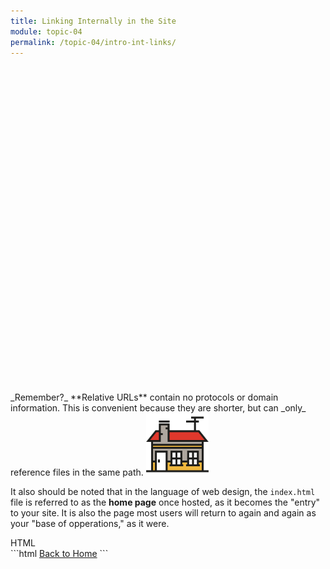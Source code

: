 ```yaml
---
title: Linking Internally in the Site
module: topic-04
permalink: /topic-04/intro-int-links/
---
```


<div class="divider-heading"></div>

<div class="lightbulb">
   <svg viewBox='0 0 64 64'>
     <g>
       <line x1='32' y1='16' x2='32' y2='0' />
       <line x1='41.40' y1='19.05' x2='50.80' y2='6.11' />
       <line x1='47.21' y1='27.05' x2='62.43' y2='22.11' />
       <line x1='47.21' y1='36.94' x2='62.43' y2='41.88' />
       <line x1='16.78' y1='36.94' x2='1.56' y2='41.88' />
       <line x1='16.78' y1='27.05' x2='1.56' y2='22.11' />
       <line x1='22.59' y1='19.05' x2='13.19' y2='6.11' />
     </g>
   </svg>

   <i class="far fa-lightbulb"></i>
   <i class="fas fa-lightbulb blink"></i>
</div>
_Remember?_ **Relative URLs** contain no protocols or domain information. This is convenient because they are shorter, but can _only_ reference files in the same path.


<img src="../img/home.svg" alt="Home Icon" style="width: 100px;" />


It also should be noted that in the language of web design, the `index.html` file is referred to as the **home page** once hosted, as it becomes the "entry" to your site. It is also the page most users will return to again and again as your "base of opperations," as it were.

<div id="code-heading">HTML</div>
```html
<a href="./index.html" target="_blank">Back to Home</a>
```
